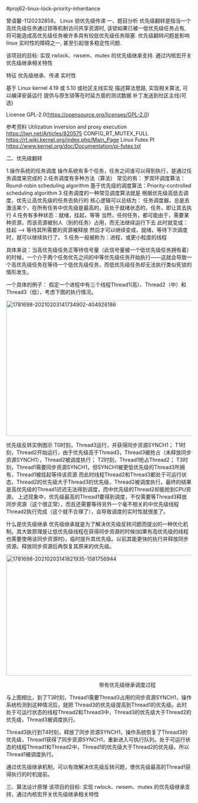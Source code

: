 #proj62-linux-lock-priority-inheritance

曾语馨-1120232858，
Linux 锁优先级传递
一、题目分析
优先级翻转是指当一个高优先级任务通过锁等机制访问共享资源时, 该锁如果已被一低优先级任务占有, 将可能造成高优先级任务被许多具有较低优先级任务阻塞. 优先级翻转问题是影响 linux 实时性的障碍之一, 甚至引起很多稳定性问题.

该项目的目标:
实现 rwlock、rwsem、mutex 的优先级继承支持.
通过内核宏开关优先级继承相关特性

特征
优先级继承、传递
实时性


基于 Linux kernel 4.19 或 5.10 或社区主线实现
描述算法思路, 实现相关算法, 可以编译安装运行
提供与原生锁等在时延方面的测试数据
补丁发送到社区主线(可选)


License
GPL-2.0(https://opensource.org/licenses/GPL-2.0)

参考资料
Utilization inversion and proxy execution   https://lwn.net/Articles/820575
CONFIG_RT_MUTEX_FULL  https://rt.wiki.kernel.org/index.php/Main_Page
Linux Futex PI  https://www.kernel.org/doc/Documentation/pi-futex.txt

二、优先级翻转

1.操作系统的任务调度
操作系统有多个任务，任务之间谁可以得到执行，是通过任务调度来完成的
2.任务调度有多种方法（算法）
常见的有：
罗宾环调度算法：Round-robin scheduling algorithm
基于优先级的调度算法：Priority-controlled scheduling algorithm
3.任务调度的一种常见调度算法就是
根据优先级高低去调度，优先让高优先级的任务去执行的
核心逻辑可以总结为：
任务调度器，总是去激活某个，在所有任务中优先级是最高的，且处于就绪状态的，任务，即让其去执行
4.任务有多种状态：就绪，挂起，等等
当然，任何任务，都可能由于，需要某种资源，而该资源被别人（别的任务）占用，而无法继续运行下去
此时就变成：挂起 –> 等待其所需要的资源被释放
然后才可以继续变成，就绪，等待下次调度时，就可以继续执行了。
5.任务一般被称为：进程，或更小粒度的线程

具体来说：当高优先级任务正等待信号量（此信号量被一个低优先级任务拥有着）的时候，一个介于两个任务优先之间的中等优先级任务开始执行——这就会导致一个高优先级任务在等待一个低优先级任务，而低优先级任务却无法执行类似死锁的情形发生。

一个具体的例子：
假定一个进程中有三个线程Thread1(高）、Thread2（中）和Thread3（低），考虑下图的执行情况。

<img width="582" height="366" alt="1781698-20210203141734902-404926186" src="https://github.com/user-attachments/assets/2de2e55a-78a1-4bc7-8ce3-2a58c2b45544" />

优先级反转实例图示
T0时刻，Thread3运行，并获得同步资源SYNCH1；
T1时刻，Thread2开始运行，由于优先级高于Thread3，Thread3被抢占（未释放同步资源SYNCH1），Thread2被调度执行；
T2时刻，Thread1抢占Thread2；
T3时刻，Thread1需要同步资源SYNCH1，但SYNCH1被更低优先级的Thread3所拥有，Thread1被挂起等待该资源
而此时线程Thread2和Thread3都处于可运行状态，Thread2的优先级大于Thread3的优先级，Thread2被调度执行。最终的结果是高优先级的Thread1迟迟无法得到调度，而中优先级的Thread2却能抢到CPU资源。
上述现象中，优先级最高的Thread1要得到调度，不仅需要等Thread3释放同步资源（这个很正常），而且还需要等待另外一个毫不相关的中优先级线程Thread2执行完成（这个就不合理了），会导致调度的实时性就很差了。

什么是优先级继承
优先级继承就是为了解决优先级反转问题而提出的一种优化机制。其大致原理是让低优先级线程在获得同步资源的时候(如果有高优先级的线程也需要使用该同步资源时)，临时提升其优先级。以前其能更快的执行并释放同步资源。释放同步资源后再恢复其原来的优先级。

 

<img width="612" height="327" alt="1781698-20210203141821935-1581756944" src="https://github.com/user-attachments/assets/809d77aa-7822-4ca3-8f18-972411aa0a73" />

　　　　　　　　　　　　　　　　　　带有优先级继承调度过程
 

与上图相比，到了T3时刻，Thread1需要Thread3占用的同步资源SYNCH1，操作系统检测到这种情况后，就把 Thread3的优先级提高到Thread1的优先级。此时处于可运行状态的线程Thread2和Thread3中，Thread3的优先级大于Thread2的优先级，Thread3被调度执行。

Thread3执行到T4时刻，释放了同步资源SYNCH1，操作系统恢复了Thread3的优先级，Thread1获得了同步资源SYNCH1，重新进入可执行队列。处于可运行状态的线程Thread1和Thread2中，Thread1的优先级大于Thread2的优先级，所以Thread1被调度执行。

通过优先级继承机制，可以有效解决优先级反转问题，使优先级最高的Thread1获得执行的时机提前。

三、算法设计原理
该项目的目标:
实现 rwlock、rwsem、mutex 的优先级继承支持，通过内核宏开关优先级继承相关特性
